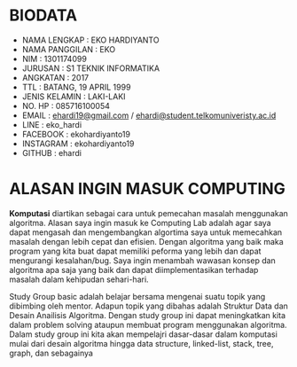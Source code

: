 # BIODATA

- NAMA LENGKAP    : EKO HARDIYANTO
- NAMA PANGGILAN  : EKO
- NIM             : 1301174099
- JURUSAN         : S1 TEKNIK INFORMATIKA
- ANGKATAN        : 2017
- TTL             : BATANG, 19 APRIL 1999
- JENIS KELAMIN   : LAKI-LAKI
- NO. HP          : 085716100054
- EMAIL           : ehardi19@gmail.com / ehardi@student.telkomuniveristy.ac.id
- LINE            : eko_hardi
- FACEBOOK        : ekohardiyanto19
- INSTAGRAM       : ekohardiyanto19
- GITHUB          : ehardi

# ALASAN INGIN MASUK COMPUTING

**Komputasi** diartikan sebagai cara untuk pemecahan masalah menggunakan algoritma. Alasan saya ingin masuk ke Computing Lab adalah agar saya dapat mengasah dan mengembangkan algortima saya untuk memecahkan masalah dengan lebih cepat dan efisien. Dengan algoritma yang baik maka program yang kita buat dapat memiliki peforma yang lebih dan dapat mengurangi kesalahan/bug. Saya ingin menambah wawasan konsep dan algoritma apa saja yang baik dan dapat diimplementasikan terhadap masalah dalam kehipudan sehari-hari.

Study Group basic adalah belajar bersama mengenai suatu topik yang dibimbing oleh mentor. Adapun topik yang dibahas adalah Struktur Data dan Desain Anailisis Algoritma. Dengan study group ini dapat meningkatkan kita dalam problem solving ataupun membuat program menggunakan algoritma. Dalam study group ini kita akan mempelajri dasar-dasar dalam komputasi mulai dari desain algoritma hingga data structure, linked-list, stack, tree, graph, dan sebagainya
